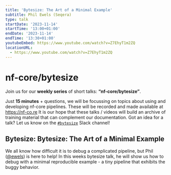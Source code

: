 ```yaml
---
title: 'Bytesize: The Art of a Minimal Example'
subtitle: Phil Ewels (Seqera)
type: talk
startDate: '2023-11-14'
startTime: '13:00+01:00'
endDate: '2023-11-14'
endTime: '13:30+01:00'
youtubeEmbed: https://www.youtube.com/watch?v=Z7EhyT1m2ZQ
locationURL:
  - https://www.youtube.com/watch?v=Z7EhyT1m2ZQ
---
```


# nf-core/bytesize

Join us for our **weekly series** of short talks: **“nf-core/bytesize”**.

Just **15 minutes** + questions, we will be focussing on topics about using and developing nf-core pipelines.
These will be recorded and made available at <https://nf-co.re>
It is our hope that these talks / videos will build an archive of training material that can complement our documentation. Got an idea for a talk? Let us know on the [`#bytesize`](https://nfcore.slack.com/channels/bytesize) Slack channel!

## Bytesize: Bytesize: The Art of a Minimal Example

We all know how difficult it is to debug a complicated pipeline, but Phil ([@ewels](https://github.com/ewels/)) is here to help! In this weeks bytesize talk, he will show us how to debug with a minimal reproducible example - a tiny pipeline that exhibits the buggy behavior.

